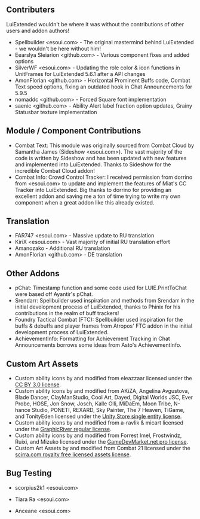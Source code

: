 ## Contributers
LuiExtended wouldn't be where it was without the contributions of other users and addon authors!

- Spellbuilder <esoui.com> - The original mastermind behind LuiExtended - we wouldn't be here without him!
- Eearslya Sleiarion <github.com> - Various component fixes and added options
- SilverWF <esoui.com> - Updating the role color & icon functions in UnitFrames for LuiExtended 5.6.1 after a API changes
- AmonFlorian <github.com> - Horizontal Prominent Buffs code, Combat Text speed options, fixing an outdated hook in Chat Announcements for 5.9.5
- nomaddc <github.com> - Forced Square font implementation
- saenic <github.com> - Ability Alert label fraction option updates, Grainy Statusbar texture implementation

## Module / Component Contributions
- Combat Text: This module was originally sourced from Combat Cloud by Samantha James (Sideshow <esoui.com>). The vast majority of the code is written by Sideshow and has been updated with new features and implemented into LuiExtended. Thanks to Sideshow for the incredible Combat Cloud addon!
- Combat Info: Crowd Control Tracker: I received permission from dorrino from <esoui.com> to update and implement the features of Miat's CC Tracker into LuiExtended. Big thanks to dorrino for providing an excellent addon and saving me a ton of time trying to write my own component when a great addon like this already existed.

## Translation
- FAR747 <esoui.com> - Massive update to RU translation
- KiriX <esoui.com> - Vast majority of initial RU translation effort
- Amanozako - Additional RU translation
- AmonFlorian <github.com> - DE translation

## Other Addons
- pChat: Timestamp function and some code used for LUIE.PrintToChat were based off Ayantir's pChat.
- Srendarr: Spellbuilder used inspiration and methods from Srendarr in the initial development process of LuiExtended, thanks to Phinix for his contributions in the realm of buff trackers!
- Foundry Tactical Combat (FTC): Spellbuilder used inspiration for the buffs & debuffs and player frames from Atropos' FTC addon in the initial development process of LuiExtended.
- AchievementInfo: Formatting for Achievement Tracking in Chat Announcements borrows some ideas from Asto's AchievementInfo.

## Custom Art Assets
- Custom ability icons by and modified from eleazzaar licensed under the [CC BY 3.0 license][1].
- Custom ability icons by and modified from AKiZA, Angelina Avgustova, Blade Dancer, ClayManStudio, Cool Art, Dayed, Digital Worlds JSC, Ever Probe, HOSE, Jon Snow, Josch, Kalle Olli, MiDaEm, Moon Tribe, N-hance Studio, PONETI, REXARD, Sky Painter, The 7 Heaven, TiGame, and TonityEden licensed under the [Unity Store single entity license][2].
- Custom ability icons by and modified from a-ravlik & micart licensed under the [GraphicRiver regular license][3].
- Custom ability icons by and modified from Forrest Imel, Frostwindz, Ruixi, and Mizuko licensed under the [GameDevMarket.net pro license][4].
- Custom Art Assets by and modified from Combat 21 licensed under the [scirra.com royalty free licensed assets license][5].

## Bug Testing
- scorpius2k1 <esoui.com>
- Tiara Ra <esoui.com>
- Anceane <esoui.com>

  [1]: https://creativecommons.org/licenses/by/3.0/
  [2]: https://unity3d.com/legal/as_terms
  [3]: https://graphicriver.net/licenses/terms/regular
  [4]: https://www.gamedevmarket.net/terms-conditions/#pro-licence
  [5]: https://www.scirra.com/store/licensing
